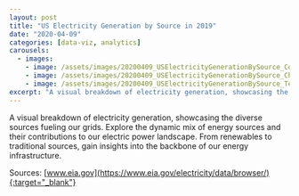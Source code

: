 ```yaml
---
layout: post
title: "US Electricity Generation by Source in 2019"
date: "2020-04-09"
categories: [data-viz, analytics]
carousels:
  - images: 
    - image: /assets/images/20200409_USElectricityGenerationBySource_Cover.png
    - image: /assets/images/20200409_USElectricityGenerationBySource_Chart.png
    - image: /assets/images/20200409_USElectricityGenerationBySource_Text.png
excerpt: "A visual breakdown of electricity generation, showcasing the diverse sources fueling our grids. Explore the dynamic mix of energy sources and their contributions to our electric power landscape. From renewables to traditional sources, gain insights into the backbone of our energy infrastructure."
---
```


A visual breakdown of electricity generation, showcasing the diverse sources fueling our grids. Explore the dynamic mix of energy sources and their contributions to our electric power landscape. From renewables to traditional sources, gain insights into the backbone of our energy infrastructure.

Sources:
[www.eia.gov](https://www.eia.gov/electricity/data/browser/){:target="_blank"}

